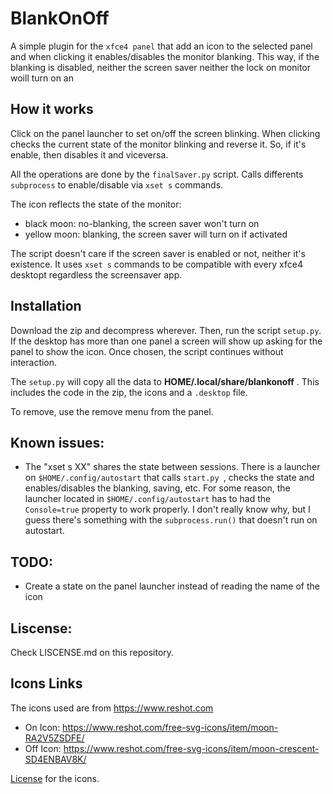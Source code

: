 
# BlankOnOff

A simple plugin for the ``xfce4 panel`` that add an icon to the selected panel and when clicking it enables/disables 
the monitor blanking. This way, if the blanking is disabled, neither the screen saver neither the lock on monitor
woill turn on an


## How it works

Click on the panel launcher to set on/off the screen blinking. When clicking checks the
current state of the monitor blinking and reverse it. So, if it's enable, then disables it
and viceversa.


All the operations are done by the ``finalSaver.py`` script. Calls differents ``subprocess`` 
to enable/disable via ``xset s`` commands.

The icon reflects the state of the monitor:
- black moon: no-blanking, the screen saver won't turn on
- yellow moon: blanking, the screen saver will turn on if activated

The script doesn't care if the screen saver is enabled or not, neither it's existence. 
It uses ``xset s`` commands to be compatible with every xfce4 desktopt regardless the screensaver 
app.


## Installation

Download the zip and decompress wherever. Then, run the script ``setup.py``. If the desktop has more than 
one panel a screen will show up asking for the panel to show the icon. Once chosen, the script continues
without interaction.

The ``setup.py`` will copy all the data to **HOME/.local/share/blankonoff** . This includes the code in the zip,
the icons and a ``.desktop`` file. 

To remove, use the remove menu from the panel.


## Known issues:

 - The "xset s XX" shares the state between sessions. There is a launcher on ``$HOME/.config/autostart`` that calls
 ``start.py ``, checks the state and enables/disables the blanking, saving, etc. For some reason, the launcher located
 in ``$HOME/.config/autostart`` has to had the ``Console=true`` property to work properly. I don't really know why,
 but I guess there's something with the ``subprocess.run()`` that doesn't run on autostart.

 ## TODO:
 - Create a state on the panel launcher instead of reading the name of the icon


## Liscense:
Check LISCENSE.md on this repository.
	

## Icons Links

The icons used are from https://www.reshot.com
- On Icon: https://www.reshot.com/free-svg-icons/item/moon-RA2V5ZSDFE/
- Off Icon: https://www.reshot.com/free-svg-icons/item/moon-crescent-SD4ENBAV8K/
	

[License](https://www.reshot.com/license/) for the icons.
